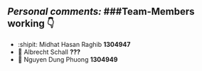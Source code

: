 *Personal comments:* 
###Team-Members working :point_down:
-
* :shipit: Midhat Hasan Raghib **1304947** 
* :space_invader: Albrecht Schall **???** 
* :hatched_chick: Nguyen Dung Phuong **1304949** 
